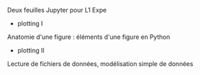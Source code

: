 Deux feuilles Jupyter pour L1 Expe

* plotting I 

 Anatomie d'une figure : éléments d'une figure en Python
 
* plotting II

 Lecture de fichiers de données, modélisation simple de données
